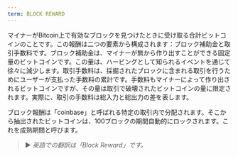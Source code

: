 ```yaml
---
term: BLOCK REWARD
---
```


マイナーがBitcoin上で有効なブロックを見つけたときに受け取る合計ビットコインのことです。この報酬は二つの要素から構成されます：ブロック補助金と取引手数料です。ブロック補助金は、マイナーが無から作り出すことができる固定量のビットコインです。この量は、ハービングとして知られるイベントを通じて徐々に減少します。取引手数料は、採掘されたブロックに含まれる取引を行うためにユーザーが支払った手数料の累計です。手数料もマイナーによって作り出されるビットコインですが、その量は取引で破壊されたビットコインの量に限定されます。実際に、取引の手数料は総入力と総出力の差を表します。

ブロック報酬は「coinbase」と呼ばれる特定の取引内で分配されます。そこから抽出されたビットコインは、100ブロックの期間自動的にロックされます。これを成熟期間と呼びます。

> ► *英語での翻訳は「Block Reward」です。*